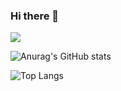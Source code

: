 ### Hi there 👋

<!--
**supermicrosoft/supermicrosoft** is a ✨ _special_ ✨ repository because its `README.md` (this file) appears on your GitHub profile.

Here are some ideas to get you started:

- 🔭 I’m currently working on ...
- 🌱 I’m currently learning ...
- 👯 I’m looking to collaborate on ...
- 🤔 I’m looking for help with ...
- 💬 Ask me about ...
- 📫 How to reach me: ...
- 😄 Pronouns: ...
- ⚡ Fun fact: ...
-->




  
<a href="https://github.com/supermicrosoft" target="_blank"><img src="https://img.shields.io/badge/Love-EA4AAA?style=for-the-badge&logo=GitHub Sponsors&logoColor=white"/></a>

![Anurag's GitHub stats](https://github-readme-stats.vercel.app/api?username=supermicrosoft&show_icons=true&theme=transparent)

![Top Langs](https://github-readme-stats.vercel.app/api/top-langs/?username=supermicrosoft&layout=compact&theme=transparent)







<!--
<img src="https://img.shields.io/badge/LOVE-EA4AAA?style=for-the-badge&logo=GitHub Sponsors&logoColor=white">
-->
